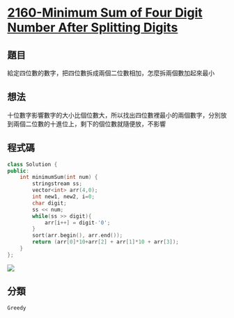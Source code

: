 # [2160-Minimum Sum of Four Digit Number After Splitting Digits](https://leetcode.com/problems/minimum-sum-of-four-digit-number-after-splitting-digits/)

## 題目
給定四位數的數字，把四位數拆成兩個二位數相加，怎麼拆兩個數加起來最小

## 想法
十位數字影響數字的大小比個位數大，所以找出四位數裡最小的兩個數字，分別放到兩個二位數的十進位上，剩下的個位數就隨便放，不影響

## 程式碼
```cpp
class Solution {
public:
    int minimumSum(int num) {
        stringstream ss;
        vector<int> arr(4,0);
        int new1, new2, i=0;
        char digit;
        ss << num;
        while(ss >> digit){
            arr[i++] = digit-'0';
        }
        sort(arr.begin(), arr.end());
        return (arr[0]*10+arr[2] + arr[1]*10 + arr[3]);
    }
};
```
![](https://imgur.com/eT6mdn3.png)


## 分類
`Greedy`
